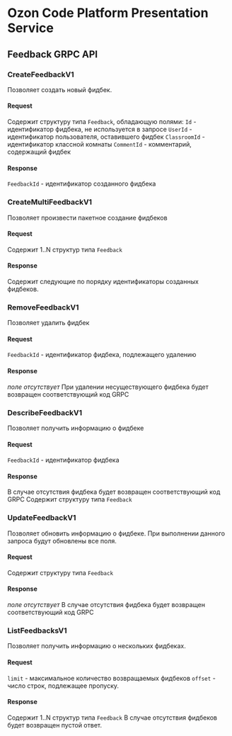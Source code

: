 # Ozon Code Platform Presentation Service

## Feedback GRPC API

### CreateFeedbackV1
Позволяет создать новый фидбек.
#### Request
Содержит структуру типа ```Feedback```, обладающую полями:
```Id``` - идентификатор фидбека, не используется в запросе
```UserId``` - идентификатор пользователя, оставившего фидбек
```ClassroomId``` - идентификатор классной комнаты
```CommentId``` - комментарий, содержащий фидбек
#### Response
```FeedbackId``` - идентификатор созданного фидбека

### CreateMultiFeedbackV1
Позволяет произвести пакетное создание фидбеков
#### Request
Содержит 1..N структур типа ```Feedback```
#### Response
Содержит следующие по порядку идентификаторы созданных фидбеков.

### RemoveFeedbackV1
Позволяет удалить фидбек
#### Request
```FeedbackId``` - идентификатор фидбека, подлежащего удалению
#### Response
*поле отсутствует*
При удалении несуществующего фидбека будет возвращен соответствующий код GRPC 

### DescribeFeedbackV1
Позволяет получить информацию о фидбеке
#### Request
```FeedbackId``` - идентификатор фидбека
#### Response
В случае отсутствия фидбека будет возвращен соответствующий код GRPC
Содержит структуру типа ```Feedback```


### UpdateFeedbackV1
Позволяет обновить информацию о фидбеке. При выполнении данного запроса будут обновлены все поля.
#### Request
Содержит структуру типа ```Feedback```
#### Response
*поле отсутствует*
В случае отсутствия фидбека будет возвращен соответствующий код GRPC

### ListFeedbacksV1
Позволяет получить информацию о нескольких фидбеках.  
#### Request
```limit``` - максимальное количество возвращаемых фидбеков
```offset``` - число строк, подлежащее пропуску.
#### Response
Содержит 1..N структур типа ```Feedback```
В случае отсутствия фидбеков будет возвращен пустой ответ.












